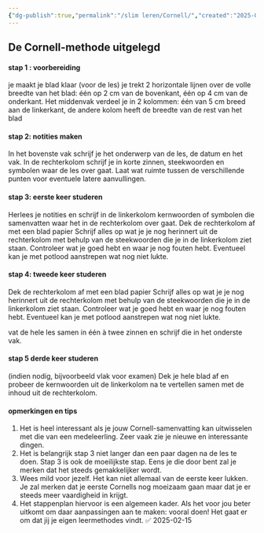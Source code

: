 ```yaml
---
{"dg-publish":true,"permalink":"/slim leren/Cornell/","created":"2025-06-03T21:47:04.746+02:00","updated":"2025-06-03T21:47:05.775+02:00"}
---
```


## De Cornell-methode uitgelegd

#### stap 1 : voorbereiding
je maakt je blad klaar (voor de les)
je trekt 2 horizontale lijnen over de volle breedte van het blad: één op 2 cm van de bovenkant, één op 4 cm van de onderkant.
Het middenvak verdeel je in 2 kolommen: één van 5 cm breed aan de linkerkant, de andere kolom heeft de breedte van de rest van het blad
#### stap 2: notities maken
In het bovenste vak schrijf je het onderwerp van de les, de datum en het vak.
In de rechterkolom schrijf je in korte zinnen, steekwoorden en symbolen waar de les over gaat. Laat wat ruimte tussen de verschillende punten voor eventuele latere aanvullingen.
#### stap 3: eerste keer studeren
Herlees je notities en schrijf in de linkerkolom kernwoorden of symbolen die samenvatten waar het in de rechterkolom over gaat.
Dek de rechterkolom af met een blad papier
Schrijf alles op wat je je nog herinnert uit de rechterkolom met behulp van de steekwoorden die je in de linkerkolom ziet staan. Controleer wat je goed hebt en waar je nog fouten hebt. Eventueel kan je met potlood aanstrepen wat nog niet lukte.
#### stap 4: tweede keer studeren
Dek de rechterkolom af met een blad papier
Schrijf alles op wat je je nog herinnert uit de rechterkolom met behulp van de steekwoorden die je in de linkerkolom ziet staan. Controleer wat je goed hebt en waar je nog fouten hebt. Eventueel kan je met potlood aanstrepen wat nog niet lukte.

vat de hele les samen in één à twee zinnen en schrijf die in het onderste vak.
#### stap 5 derde keer studeren
(indien nodig, bijvoorbeeld vlak voor examen)
Dek je hele blad af en probeer de kernwoorden uit de linkerkolom na te vertellen samen met de inhoud uit de rechterkolom.

#### opmerkingen en tips
1. Het is heel interessant als je jouw Cornell-samenvatting kan uitwisselen met die van een medeleerling. Zeer vaak zie je nieuwe en interessante dingen.
2. Het is belangrijk stap 3 niet langer dan een paar dagen na de les te doen. Stap 3 is ook de moeilijkste stap. Eens je die door bent zal je merken dat het steeds gemakkelijker wordt.
3. Wees mild voor jezelf. Het kan niet allemaal van de eerste keer lukken. Je zal merken dat je eerste Cornells nog moeizaam gaan maar dat je er steeds meer vaardigheid in krijgt.
4. Het stappenplan hiervoor is een algemeen kader. Als het voor jou beter uitkomt om daar aanpassingen aan te maken: vooral doen! Het gaat er om dat jij je eigen leermethodes vindt. ✅ 2025-02-15